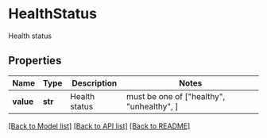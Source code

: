 # HealthStatus

Health status
## Properties
Name | Type | Description | Notes
------------ | ------------- | ------------- | -------------
**value** | **str** | Health status |  must be one of ["healthy", "unhealthy", ]

[[Back to Model list]](../README.md#documentation-for-models) [[Back to API list]](../README.md#documentation-for-api-endpoints) [[Back to README]](../README.md)



